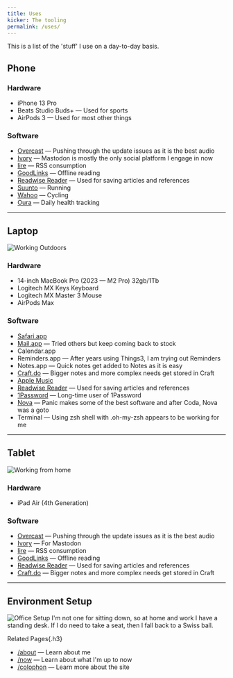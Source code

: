 ```yaml
---
title: Uses
kicker: The tooling
permalink: /uses/
---
```


This is a list of the 'stuff' I use on a day-to-day basis.

## Phone

### Hardware

- iPhone 13 Pro
- Beats Studio Buds+ — Used for sports
- AirPods 3 — Used for most other things

### Software

- [Overcast](https://overcast.fm/) — Pushing through the update issues as it is the best audio
- [Ivory](https://tapbots.com/ivory/) — Mastodon is mostly the only social platform I engage in now
- [lire](https://www.lireapp.com) — RSS consumption
- [GoodLinks](https://goodlinks.app) — Offline reading
- [Readwise Reader](https://readwise.io/read) — Used for saving articles and references
- [Suunto](https://www.suunto.com/en-gb/suunto-app/suunto-app-2022/) — Running
- [Wahoo](https://uk.wahoofitness.com/fitness-apps) — Cycling
- [Oura](https://ouraring.com) — Daily health tracking

---

## Laptop

![Working Outdoors](/images/pages/IMG_1361.jpg 'Working outside')

### Hardware

- 14-inch MacBook Pro (2023 — M2 Pro) 32gb/1Tb
- Logitech MX Keys Keyboard
- Logitech MX Master 3 Mouse
- AirPods Max

### Software

- [Safari.app](https://www.apple.com/uk/safari/)
- [Mail.app](https://www.icloud.com/mail/) — Tried others but keep coming back to stock
- Calendar.app
- Reminders.app — After years using Things3, I am trying out Reminders
- Notes.app — Quick notes get added to Notes as it is easy
- [Craft.do](https://www.craft.do) — Bigger notes and more complex needs get stored in Craft
- [Apple Music](https://www.apple.com/uk/apple-music/)
- [Readwise Reader](https://readwise.io/read) — Used for saving articles and references
- [1Password](https://1password.com) — Long-time user of 1Password
- [Nova](https://nova.app) — Panic makes some of the best software and after Coda, Nova was a goto
- Terminal — Using zsh shell with .oh-my-zsh appears to be working for me

---

## Tablet

![Working from home](/images/pages/IMG_0437.jpg 'Working from home')

### Hardware

- iPad Air (4th Generation)

### Software

- [Overcast](https://overcast.fm/) — Pushing through the update issues as it is the best audio
- [Ivory](https://tapbots.com/ivory/) — For Mastodon
- [lire](https://www.lireapp.com) — RSS consumption
- [GoodLinks](https://goodlinks.app) — Offline reading
- [Readwise Reader](https://readwise.io/read) — Used for saving articles and references
- [Craft.do](https://www.craft.do) — Bigger notes and more complex needs get stored in Craft

---

## Environment Setup

![Office Setup](/images/pages/IMG_1225.jpg 'Office setup')
I'm not one for sitting down, so at home and work I have a standing desk. If I do need to take a seat, then I fall back to a Swiss ball.

<div class="page--related">

Related Pages{.h3}

- [/about](/about/) — Learn about me
- [/now](/now/) — Learn about what I'm up to now
- [/colophon](/colophon/) — Learn more about the site

</div>
